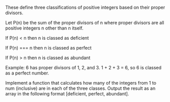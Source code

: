 These define three classifications of positive integers based on their proper divisors.

Let P(n) be the sum of the proper divisors of n where proper divisors are all positive integers n other than n itself.

If P(n) < n then n is classed as deficient

If P(n) === n then n is classed as perfect

If P(n) > n then n is classed as abundant

Example: 6 has proper divisors of 1, 2, and 3. 1 + 2 + 3 = 6, so 6 is classed as a perfect number.

Implement a function that calculates how many of the integers from 1 to num (inclusive) are in each of the three classes. Output the result as an array in the following format [deficient, perfect, abundant].
